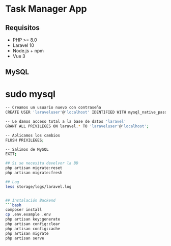 # Task Manager App

## Requisitos
- PHP >= 8.0
- Laravel 10
- Node.js + npm
- Vue 3

## MySQL

# sudo mysql

```bash
-- Creamos un usuario nuevo con contraseña
CREATE USER 'laraveluser'@'localhost' IDENTIFIED WITH mysql_native_password BY 'laravelpass';

-- Le damos acceso total a la base de datos 'laravel'
GRANT ALL PRIVILEGES ON laravel.* TO 'laraveluser'@'localhost';

-- Aplicamos los cambios
FLUSH PRIVILEGES;

-- Salimos de MySQL
EXIT;

## Si se necesita develvor la BD
php artisan migrate:reset
php artisan migrate:fresh

## Log
less storage/logs/laravel.log


## Instalación Backend
```bash
composer install
cp .env.example .env
php artisan key:generate
php artisan config:clear
php artisan config:cache
php artisan migrate
php artisan serve


